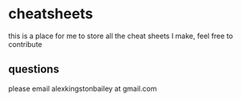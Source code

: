 # cheatsheets
this is a place for me to store all the cheat sheets I make, feel free to contribute 

## questions
please email alexkingstonbailey at gmail.com 
